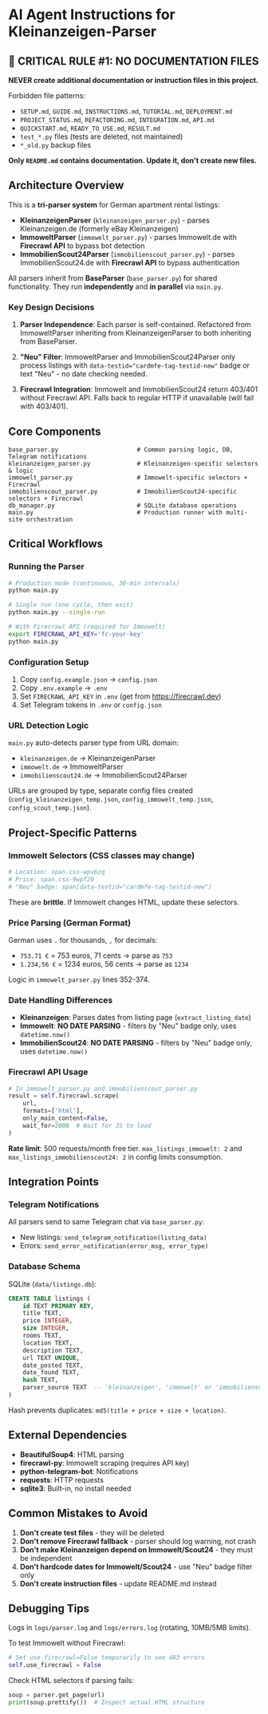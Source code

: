 # AI Agent Instructions for Kleinanzeigen-Parser

## 🚫 CRITICAL RULE #1: NO DOCUMENTATION FILES

**NEVER create additional documentation or instruction files in this project.**

Forbidden file patterns:
- `SETUP.md`, `GUIDE.md`, `INSTRUCTIONS.md`, `TUTORIAL.md`, `DEPLOYMENT.md`
- `PROJECT_STATUS.md`, `REFACTORING.md`, `INTEGRATION.md`, `API.md`
- `QUICKSTART.md`, `READY_TO_USE.md`, `RESULT.md`
- `test_*.py` files (tests are deleted, not maintained)
- `*_old.py` backup files

**Only `README.md` contains documentation. Update it, don't create new files.**

## Architecture Overview

This is a **tri-parser system** for German apartment rental listings:
- **KleinanzeigenParser** (`kleinanzeigen_parser.py`) - parses Kleinanzeigen.de (formerly eBay Kleinanzeigen)
- **ImmoweltParser** (`immowelt_parser.py`) - parses Immowelt.de with **Firecrawl API** to bypass bot detection
- **ImmobilienScout24Parser** (`immobilienscout_parser.py`) - parses ImmobilienScout24.de with **Firecrawl API** to bypass authentication

All parsers inherit from **BaseParser** (`base_parser.py`) for shared functionality. They run **independently** and **in parallel** via `main.py`.

### Key Design Decisions

1. **Parser Independence**: Each parser is self-contained. Refactored from ImmoweltParser inheriting from KleinanzeigenParser to both inheriting from BaseParser.

2. **"Neu" Filter**: ImmoweltParser and ImmobilienScout24Parser only process listings with `data-testid="cardmfe-tag-testid-new"` badge or text "Neu" - no date checking needed.

3. **Firecrawl Integration**: Immowelt and ImmobilienScout24 return 403/401 without Firecrawl API. Falls back to regular HTTP if unavailable (will fail with 403/401).

## Core Components

```
base_parser.py                      # Common parsing logic, DB, Telegram notifications
kleinanzeigen_parser.py             # Kleinanzeigen-specific selectors & logic
immowelt_parser.py                  # Immowelt-specific selectors + Firecrawl
immobilienscout_parser.py           # ImmobilienScout24-specific selectors + Firecrawl
db_manager.py                       # SQLite database operations
main.py                             # Production runner with multi-site orchestration
```

## Critical Workflows

### Running the Parser

```bash
# Production mode (continuous, 30-min intervals)
python main.py

# Single run (one cycle, then exit)
python main.py --single-run

# With Firecrawl API (required for Immowelt)
export FIRECRAWL_API_KEY='fc-your-key'
python main.py
```

### Configuration Setup

1. Copy `config.example.json` → `config.json`
2. Copy `.env.example` → `.env`
3. Set `FIRECRAWL_API_KEY` in `.env` (get from https://firecrawl.dev)
4. Set Telegram tokens in `.env` or `config.json`

### URL Detection Logic

`main.py` auto-detects parser type from URL domain:
- `kleinanzeigen.de` → KleinanzeigenParser
- `immowelt.de` → ImmoweltParser
- `immobilienscout24.de` → ImmobilienScout24Parser

URLs are grouped by type, separate config files created (`config_kleinanzeigen_temp.json`, `config_immowelt_temp.json`, `config_scout_temp.json`).

## Project-Specific Patterns

### Immowelt Selectors (CSS classes may change)

```python
# Location: span.css-wpv6zq
# Price: span.css-9wpf20  
# "Neu" badge: span[data-testid="cardmfe-tag-testid-new"]
```

These are **brittle**. If Immowelt changes HTML, update these selectors.

### Price Parsing (German Format)

German uses `.` for thousands, `,` for decimals:
- `753.71 €` = 753 euros, 71 cents → parse as `753`
- `1.234,56 €` = 1234 euros, 56 cents → parse as `1234`

Logic in `immowelt_parser.py` lines 352-374.

### Date Handling Differences

- **Kleinanzeigen**: Parses dates from listing page (`extract_listing_date`)
- **Immowelt**: **NO DATE PARSING** - filters by "Neu" badge only, uses `datetime.now()`
- **ImmobilienScout24**: **NO DATE PARSING** - filters by "Neu" badge only, uses `datetime.now()`

### Firecrawl API Usage

```python
# In immowelt_parser.py and immobilienscout_parser.py
result = self.firecrawl.scrape(
    url,
    formats=['html'],
    only_main_content=False,
    wait_for=2000  # Wait for JS to load
)
```

**Rate limit**: 500 requests/month free tier. `max_listings_immowelt: 2` and `max_listings_immobilienscout24: 2` in config limits consumption.

## Integration Points

### Telegram Notifications

All parsers send to same Telegram chat via `base_parser.py`:
- New listings: `send_telegram_notification(listing_data)`
- Errors: `send_error_notification(error_msg, error_type)`

### Database Schema

SQLite (`data/listings.db`):
```sql
CREATE TABLE listings (
    id TEXT PRIMARY KEY,
    title TEXT,
    price INTEGER,
    size INTEGER,
    rooms TEXT,
    location TEXT,
    description TEXT,
    url TEXT UNIQUE,
    date_posted TEXT,
    date_found TEXT,
    hash TEXT,
    parser_source TEXT  -- 'kleinanzeigen', 'immowelt' or 'immobilienscout24'
)
```

Hash prevents duplicates: `md5(title + price + size + location)`.

## External Dependencies

- **BeautifulSoup4**: HTML parsing
- **firecrawl-py**: Immowelt scraping (requires API key)
- **python-telegram-bot**: Notifications
- **requests**: HTTP requests
- **sqlite3**: Built-in, no install needed

## Common Mistakes to Avoid

1. **Don't create test files** - they will be deleted
2. **Don't remove Firecrawl fallback** - parser should log warning, not crash
3. **Don't make Kleinanzeigen depend on Immowelt/Scout24** - they must be independent
4. **Don't hardcode dates for Immowelt/Scout24** - use "Neu" badge filter only
5. **Don't create instruction files** - update README.md instead

## Debugging Tips

Logs in `logs/parser.log` and `logs/errors.log` (rotating, 10MB/5MB limits).

To test Immowelt without Firecrawl:
```python
# Set use_firecrawl=False temporarily to see 403 errors
self.use_firecrawl = False
```

Check HTML selectors if parsing fails:
```python
soup = parser.get_page(url)
print(soup.prettify())  # Inspect actual HTML structure
```
